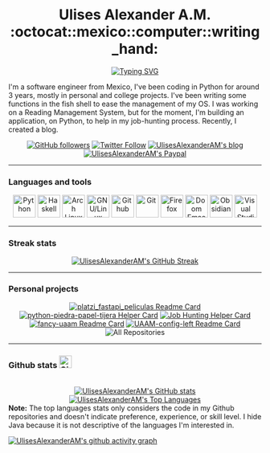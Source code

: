 <!-- markdownlint-disable MD033 -->

<h1 align="center"> Ulises Alexander A.M. :octocat::mexico::computer::writing_hand: </h1>

<!-- Typing SVG by DenverCoder1 - https://github.com/DenverCoder1/readme-typing-svg -->
<div align=center>
  <a href="https://git.io/typing-svg"><img src="https://readme-typing-svg.demolab.com?font=+JetBrains+Mono+&pause=1000&color=D2183B&center=true&width=440&height=45&lines=Software+Engineer;Python+developer;Doom+Emacs;Arch+user;Haskeller" alt="Typing SVG" /></a>
</div>

I'm a software engineer from Mexico, I've been coding in Python for around 3 years, mostly in personal and college projects. I've been writing some functions in the fish shell to ease the management of my OS. I was working on a Reading Management System, but for the moment, I'm building an application, on Python, to help in my job-hunting process. Recently, I created a blog.

<!-- Social badges section -->
<!-- Badges with custom icons - https://github.com/DenverCoder1/custom-icon-badges -->
<div align=center>
  <a href="https://github.com/UlisesAlexanderAM?tab=followers">
    <img alt="GitHub followers" title="Follow me on Github" src="https://custom-icon-badges.demolab.com/github/followers/UlisesAlexanderAM?color=red&label=Follow&logo=github&style=for-the-badge"></a>
  <a href="https://twitter.com/intent/follow?screen_name=ulisesaam">
    <img alt="Twitter Follow" title="Follow me on Twitter" src="https://custom-icon-badges.demolab.com/twitter/follow/ulisesaam?color=blue&logo=twitter&style=for-the-badge"></a>
  <a href="https://uaam.hashnode.dev">
    <img alt="UlisesAlexanderAM's blog" title="Visit my blog" src="https://custom-icon-badges.demolab.com/badge/Blog-blue.svg?style=for-the-badge&logo=hashnode"></a>
  <a href="https://www.paypal.com/paypalme/UlisesAlexanderAM">
    <img alt="UlisesAlexanderAM's Paypal" title="You can donate to my PayPal" src="https://custom-icon-badges.demolab.com/badge/Paypal-blue.svg?style=for-the-badge&logo=paypal"></a>
</div>

---

### Languages and tools

<div align=center>
  <a href="https://www.python.org">
    <img  alt="Python" title="Python" width=45px src="https://cdn.jsdelivr.net/gh/devicons/devicon/icons/python/python-original.svg" /></a>
  <a href="https://www.haskell.org">
    <img  alt="Haskell" title="Haskell" width=45px src="https://cdn.jsdelivr.net/gh/devicons/devicon/icons/haskell/haskell-original.svg" /></a>
  <a href="https://archlinux.org/">
    <img  alt="Arch Linux" title="Arch Linux" width=45px src="https://cdn.jsdelivr.net/npm/simple-icons@latest/icons/archlinux.svg?" /></a>
  <a href="https://en.wikipedia.org/wiki/Linux">
    <img  alt="GNU/Linux" title="GNU/Linux" width=45px src="https://cdn.jsdelivr.net/gh/devicons/devicon/icons/linux/linux-original.svg" /></a>
  <a href="https://github.com">
  <img  alt="Github" title="Github" width=45px src="https://cdn.jsdelivr.net/npm/simple-icons@latest/icons/github.svg" /></a>
  <a href="https://git-scm.com">
    <img  alt="Git" title="Git" width=45px src="https://cdn.jsdelivr.net/gh/devicons/devicon/icons/git/git-original.svg" /></a>
  <a href="https://www.mozilla.org/en-US/firefox/">
    <img  alt="Firefox" title="Firefox" width=45px src="https://cdn.jsdelivr.net/gh/devicons/devicon/icons/firefox/firefox-plain.svg" /></a>
  <a href="https://github.com/doomemacs/doomemacs">
    <img  alt="Doom Emacs" title="Doom Emacs" width=45px src="https://cdn.jsdelivr.net/npm/simple-icons@latest/icons/gnuemacs.svg" /></a>
  <a href="https://obsidian.md/">
    <img  alt="Obsidian" title="Obsidian" width=45px src="https://cdn.jsdelivr.net/npm/simple-icons@latest/icons/obsidian.svg" /></a>
  <a href="https://code.visualstudio.com/">
    <img alt="Visual Studio Code" title="Visual Studio Code" width=45px src="https://cdn.jsdelivr.net/gh/devicons/devicon/icons/vscode/vscode-original.svg" /></a>
</div>
  
---

### Streak stats

<div align=center>

  <a href="https://git.io/streak-stats">
    <img alt="UlisesAlexanderAM's GitHub Streak" src="https://streak-stats.demolab.com?user=UlisesAlexanderAM&theme=neon-dark" /></a>

</div>

---

### Personal projects

<div align=center>
    <a href="https://github.com/UlisesAlexanderAM/platzi_fastapi_peliculas">
      <img alt="platzi_fastapi_peliculas Readme Card" src="https://github-readme-stats-ulisesalexanderam.vercel.app/api/pin/?username=UlisesAlexanderAM&repo=platzi_fastapi_peliculas&theme=radical" /></a>
    <a href="https://github.com/UlisesAlexanderAM/python-piedra-papel-tijera">
      <img alt="python-piedra-papel-tijera Helper Card" src="https://github-readme-stats-ulisesalexanderam.vercel.app/api/pin/?username=UlisesAlexanderAM&repo=python-piedra-papel-tijera&theme=radical" /></a>
    <a href="https://github.com/UlisesAlexanderAM/job-hunting-helper">
      <img alt="Job Hunting Helper Card" src="https://github-readme-stats-ulisesalexanderam.vercel.app/api/pin/?username=UlisesAlexanderAM&repo=job-hunting-helper&theme=radical" /></a>
    <a href="https://github.com/UlisesAlexanderAM/fancy-uaam">
      <img alt="fancy-uaam Readme Card" src="https://github-readme-stats-ulisesalexanderam.vercel.app/api/pin/?username=UlisesAlexanderAM&repo=fancy-uaam&theme=radical" /></a>
    <a href="https://github.com/UlisesAlexanderAM/UAAM-config-left">
      <img alt="UAAM-config-left Readme Card" src="https://github-readme-stats-ulisesalexanderam.vercel.app/api/pin/?username=UlisesAlexanderAM&repo=UAAM-config-leftwm&theme=radical" /></a>
    <br/>
    <img alt="All Repositories" title="All Repositories" src="https://custom-icon-badges.demolab.com/badge/-All%20Repos-e41d44?style=for-the-badge&logoColor=white&logo=repo" /></a>
</div>

---

<!-- ### Wakatime stats

<div align=center>
  <a href="https://github.com/anuraghazra/github-readme-stats">
    <img alt="UlisesAlexanderAM's wakatime stats" src="https://github-readme-stats-ulisesalexanderam.vercel.app/api/wakatime?username=Ulises_Alexander_AM&theme=radical" /></a>
</div>

---
-->
### Github stats <img alt="Github" title="Github" width=25px src="https://cdn.jsdelivr.net/npm/simple-icons@latest/icons/github.svg" />

<!-- https://github.com/anuraghazra/github-readme-stats -->
<!-- <details>
<summary><b>Github Profile Stats</b></summary> -->
  <div align=center>
    <br/>
    <a href="https://github.com/anuraghazra/github-readme-stats">
      <img alt="UlisesAlexanderAM's GitHub stats" src="https://github-readme-stats-ulisesalexanderam.vercel.app/api?username=UlisesAlexanderAM&show_icons=true&theme=radical"/></a>
    <a href="https://github.com/anuraghazra/github-readme-stats">
        <img alt="UlisesAlexanderAM's Top Languages" src="https://github-readme-stats-ulisesalexanderam.vercel.app/api/top-langs/?username=UlisesAlexanderAM&layout=compact&theme=radical&hide=java&langs_count=6"/></a>
    <br/>
  </div>
  <b>Note:</b> The top languages stats only considers the code in my Github repositories and doesn't indicate preference, experience, or skill level. I hide Java because it is not descriptive of the languages I'm interested in.
  <br/>
<!--</details>-->

<a href="https://github.com/ashutosh00710/github-readme-activity-graph"><img alt="UlisesAlexanderAM's github activity graph" src="https://github-readme-activity-graph.cyclic.app/graph?username=UlisesAlexanderAM&theme=redical"/></a>

